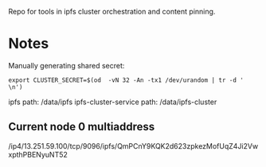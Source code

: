 Repo for tools in ipfs cluster orchestration and content pinning.

# Notes

Manually generating shared secret:

```
export CLUSTER_SECRET=$(od  -vN 32 -An -tx1 /dev/urandom | tr -d ' \n')
```

ipfs path: /data/ipfs
ipfs-cluster-service path: /data/ipfs-cluster

## Current node 0 multiaddress

/ip4/13.251.59.100/tcp/9096/ipfs/QmPCnY9KQK2d623zpkezMofUqZ4Ji2VwxpthPBENyuNT52
